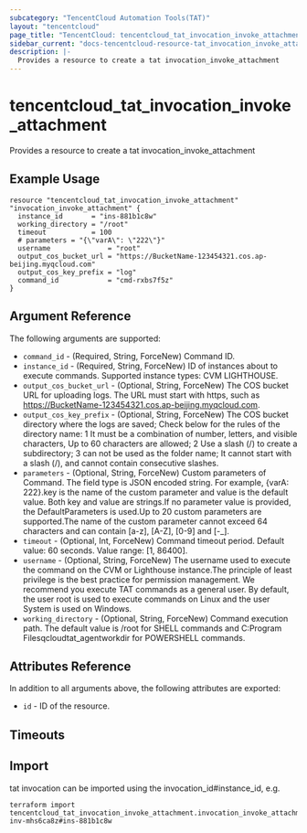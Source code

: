 ```yaml
---
subcategory: "TencentCloud Automation Tools(TAT)"
layout: "tencentcloud"
page_title: "TencentCloud: tencentcloud_tat_invocation_invoke_attachment"
sidebar_current: "docs-tencentcloud-resource-tat_invocation_invoke_attachment"
description: |-
  Provides a resource to create a tat invocation_invoke_attachment
---
```


# tencentcloud_tat_invocation_invoke_attachment

Provides a resource to create a tat invocation_invoke_attachment

## Example Usage

```hcl
resource "tencentcloud_tat_invocation_invoke_attachment" "invocation_invoke_attachment" {
  instance_id       = "ins-881b1c8w"
  working_directory = "/root"
  timeout           = 100
  # parameters = "{\"varA\": \"222\"}"
  username              = "root"
  output_cos_bucket_url = "https://BucketName-123454321.cos.ap-beijing.myqcloud.com"
  output_cos_key_prefix = "log"
  command_id            = "cmd-rxbs7f5z"
}
```

## Argument Reference

The following arguments are supported:

* `command_id` - (Required, String, ForceNew) Command ID.
* `instance_id` - (Required, String, ForceNew) ID of instances about to execute commands. Supported instance types:  CVM  LIGHTHOUSE.
* `output_cos_bucket_url` - (Optional, String, ForceNew) The COS bucket URL for uploading logs. The URL must start with https, such as https://BucketName-123454321.cos.ap-beijing.myqcloud.com.
* `output_cos_key_prefix` - (Optional, String, ForceNew) The COS bucket directory where the logs are saved; Check below for the rules of the directory name: 1 It must be a combination of number, letters, and visible characters, Up to 60 characters are allowed; 2 Use a slash (/) to create a subdirectory; 3 can not be used as the folder name; It cannot start with a slash (/), and cannot contain consecutive slashes.
* `parameters` - (Optional, String, ForceNew) Custom parameters of Command. The field type is JSON encoded string. For example, {varA: 222}.key is the name of the custom parameter and value is the default value. Both key and value are strings.If no parameter value is provided, the DefaultParameters is used.Up to 20 custom parameters are supported.The name of the custom parameter cannot exceed 64 characters and can contain [a-z], [A-Z], [0-9] and [-_].
* `timeout` - (Optional, Int, ForceNew) Command timeout period. Default value: 60 seconds. Value range: [1, 86400].
* `username` - (Optional, String, ForceNew) The username used to execute the command on the CVM or Lighthouse instance.The principle of least privilege is the best practice for permission management. We recommend you execute TAT commands as a general user. By default, the user root is used to execute commands on Linux and the user System is used on Windows.
* `working_directory` - (Optional, String, ForceNew) Command execution path. The default value is /root for SHELL commands and C:Program Filesqcloudtat_agentworkdir for POWERSHELL commands.

## Attributes Reference

In addition to all arguments above, the following attributes are exported:

* `id` - ID of the resource.



## Timeouts

<no value>


## Import

tat invocation can be imported using the invocation_id#instance_id, e.g.

```
terraform import tencentcloud_tat_invocation_invoke_attachment.invocation_invoke_attachment inv-mhs6ca8z#ins-881b1c8w
```

